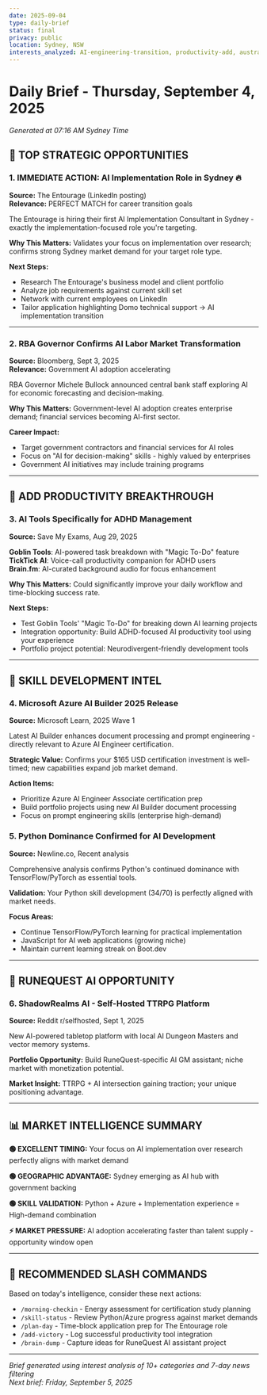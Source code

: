 ```yaml
---
date: 2025-09-04
type: daily-brief
status: final
privacy: public
location: Sydney, NSW
interests_analyzed: AI-engineering-transition, productivity-add, australian-market
---
```


# Daily Brief - Thursday, September 4, 2025
*Generated at 07:16 AM Sydney Time*

## 🎯 **TOP STRATEGIC OPPORTUNITIES**

### 1. **IMMEDIATE ACTION: AI Implementation Role in Sydney** 🔥
**Source:** The Entourage (LinkedIn posting)  
**Relevance:** PERFECT MATCH for career transition goals

The Entourage is hiring their first AI Implementation Consultant in Sydney - exactly the implementation-focused role you're targeting.

**Why This Matters:** Validates your focus on implementation over research; confirms strong Sydney market demand for your target role type.

**Next Steps:**
- Research The Entourage's business model and client portfolio
- Analyze job requirements against current skill set
- Network with current employees on LinkedIn
- Tailor application highlighting Domo technical support → AI implementation transition

---

### 2. **RBA Governor Confirms AI Labor Market Transformation**
**Source:** Bloomberg, Sept 3, 2025  
**Relevance:** Government AI adoption accelerating

RBA Governor Michele Bullock announced central bank staff exploring AI for economic forecasting and decision-making.

**Why This Matters:** Government-level AI adoption creates enterprise demand; financial services becoming AI-first sector.

**Career Impact:**
- Target government contractors and financial services for AI roles
- Focus on "AI for decision-making" skills - highly valued by enterprises
- Government AI initiatives may include training programs

---

## 🧠 **ADD PRODUCTIVITY BREAKTHROUGH**

### 3. **AI Tools Specifically for ADHD Management**
**Source:** Save My Exams, Aug 29, 2025  

**Goblin Tools**: AI-powered task breakdown with "Magic To-Do" feature  
**TickTick AI**: Voice-call productivity companion for ADHD users  
**Brain.fm**: AI-curated background audio for focus enhancement

**Why This Matters:** Could significantly improve your daily workflow and time-blocking success rate.

**Next Steps:**
- Test Goblin Tools' "Magic To-Do" for breaking down AI learning projects
- Integration opportunity: Build ADHD-focused AI productivity tool using your experience
- Portfolio project potential: Neurodivergent-friendly development tools

---

## 🚀 **SKILL DEVELOPMENT INTEL**

### 4. **Microsoft Azure AI Builder 2025 Release**
**Source:** Microsoft Learn, 2025 Wave 1  

Latest AI Builder enhances document processing and prompt engineering - directly relevant to Azure AI Engineer certification.

**Strategic Value:** Confirms your $165 USD certification investment is well-timed; new capabilities expand job market demand.

**Action Items:**
- Prioritize Azure AI Engineer Associate certification prep
- Build portfolio projects using new AI Builder document processing
- Focus on prompt engineering skills (enterprise high-demand)

### 5. **Python Dominance Confirmed for AI Development**
**Source:** Newline.co, Recent analysis  

Comprehensive analysis confirms Python's continued dominance with TensorFlow/PyTorch as essential tools.

**Validation:** Your Python skill development (34/70) is perfectly aligned with market needs.

**Focus Areas:**
- Continue TensorFlow/PyTorch learning for practical implementation
- JavaScript for AI web applications (growing niche)
- Maintain current learning streak on Boot.dev

---

## 🎲 **RUNEQUEST AI OPPORTUNITY**

### 6. **ShadowRealms AI - Self-Hosted TTRPG Platform**
**Source:** Reddit r/selfhosted, Sept 1, 2025  

New AI-powered tabletop platform with local AI Dungeon Masters and vector memory systems.

**Portfolio Opportunity:** Build RuneQuest-specific AI GM assistant; niche market with monetization potential.

**Market Insight:** TTRPG + AI intersection gaining traction; your unique positioning advantage.

---

## 📊 **MARKET INTELLIGENCE SUMMARY**

**🟢 EXCELLENT TIMING:** Your focus on AI implementation over research perfectly aligns with market demand

**🟢 GEOGRAPHIC ADVANTAGE:** Sydney emerging as AI hub with government backing

**🟢 SKILL VALIDATION:** Python + Azure + Implementation experience = High-demand combination

**⚡ MARKET PRESSURE:** AI adoption accelerating faster than talent supply - opportunity window open

---

## 🎯 **RECOMMENDED SLASH COMMANDS**

Based on today's intelligence, consider these next actions:

- `/morning-checkin` - Energy assessment for certification study planning
- `/skill-status` - Review Python/Azure progress against market demands  
- `/plan-day` - Time-block application prep for The Entourage role
- `/add-victory` - Log successful productivity tool integration
- `/brain-dump` - Capture ideas for RuneQuest AI assistant project

---

*Brief generated using interest analysis of 10+ categories and 7-day news filtering*  
*Next brief: Friday, September 5, 2025*